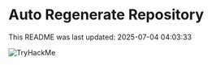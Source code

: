 # Auto Regenerate Repository

This README was last updated: 2025-07-04 04:03:33

 ![TryHackMe](https://tryhackme.com/badge/533634)
